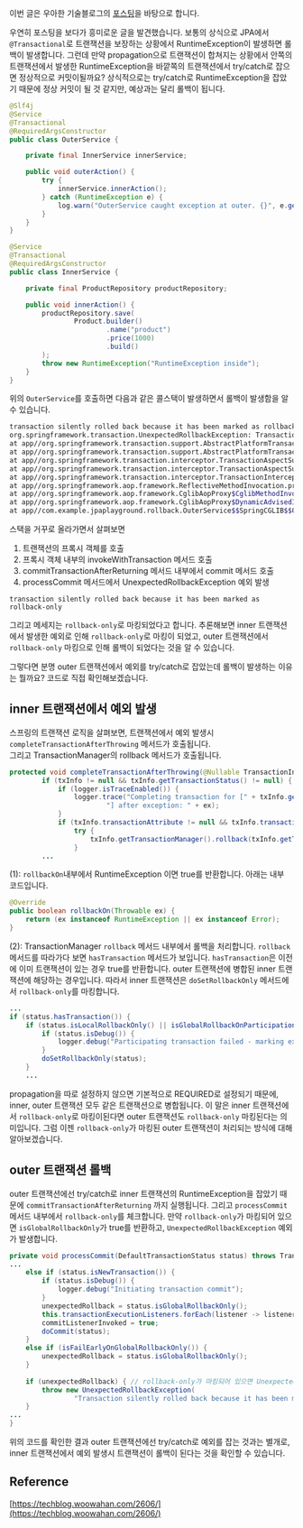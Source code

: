 
이번 글은 우아한 기술블로그의 [포스팅](https://techblog.woowahan.com/2606/)을 바탕으로 합니다.

우연히 포스팅을 보다가 흥미로운 글을 발견했습니다. 보통의 상식으로 JPA에서 ```@Transactional```로 트랜잭션을 보장하는 상황에서 RuntimeException이 발생하면 롤백이 발생합니다.
그런데 만약 propagation으로 트랜잭션이 합쳐지는 상황에서 안쪽의 트랜잭션에서 발생한 RuntimeException을 바깥쪽의 트랜잭션에서 try/catch로 잡으면 정상적으로 커밋이될까요?
상식적으로는 try/catch로 RuntimeException을 잡았기 때문에 정상 커밋이 될 것 같지만, 예상과는 달리 롤백이 됩니다. 

```java
@Slf4j
@Service
@Transactional
@RequiredArgsConstructor
public class OuterService {

	private final InnerService innerService;

	public void outerAction() {
		try {
			innerService.innerAction();
		} catch (RuntimeException e) {
			log.warn("OuterService caught exception at outer. {}", e.getMessage());
		}
	}
}

@Service
@Transactional
@RequiredArgsConstructor
public class InnerService {

	private final ProductRepository productRepository;

	public void innerAction() {
		productRepository.save(
				Product.builder()
						.name("product")
						.price(1000)
						.build()
		);
		throw new RuntimeException("RuntimeException inside");
	}
}
```
위의 ```OuterService```를 호출하면 다음과 같은 콜스택이 발생하면서 롤백이 발생함을 알 수 있습니다. 
```bash
transaction silently rolled back because it has been marked as rollback-only
org.springframework.transaction.UnexpectedRollbackException: Transaction silently rolled back because it has been marked as rollback-only
at app//org.springframework.transaction.support.AbstractPlatformTransactionManager.processCommit(AbstractPlatformTransactionManager.java:803)
at app//org.springframework.transaction.support.AbstractPlatformTransactionManager.commit(AbstractPlatformTransactionManager.java:757)
at app//org.springframework.transaction.interceptor.TransactionAspectSupport.commitTransactionAfterReturning(TransactionAspectSupport.java:669)
at app//org.springframework.transaction.interceptor.TransactionAspectSupport.invokeWithinTransaction(TransactionAspectSupport.java:419)
at app//org.springframework.transaction.interceptor.TransactionInterceptor.invoke(TransactionInterceptor.java:119)
at app//org.springframework.aop.framework.ReflectiveMethodInvocation.proceed(ReflectiveMethodInvocation.java:184)
at app//org.springframework.aop.framework.CglibAopProxy$CglibMethodInvocation.proceed(CglibAopProxy.java:765)
at app//org.springframework.aop.framework.CglibAopProxy$DynamicAdvisedInterceptor.intercept(CglibAopProxy.java:717)
at app//com.example.jpaplayground.rollback.OuterService$$SpringCGLIB$$0.outerAction(<generated>)
```

스택을 거꾸로 올라가면서 살펴보면 
1. 트랜잭션의 프록시 객체를 호출 
2. 프록시 객체 내부의 invokeWithTransaction 메서드 호출
3. commitTransactionAfterReturning 메서드 내부에서 commit 메서드 호출
4. processCommit 메서드에서 UnexpectedRollbackException 예외 발생

```
transaction silently rolled back because it has been marked as rollback-only
```

그리고 메세지는 ```rollback-only```로 마킹되었다고 합니다. 
추론해보면 inner 트랜잭션에서 발생한 예외로 인해 ```rollback-only```로 마킹이 되었고, outer 트랜잭션에서 ```rollback-only``` 마킹으로 인해 롤백이 되었다는 것을 알 수 있습니다.   

그렇다면 분명 outer 트랜잭션에서 예외를 try/catch로 잡았는데 롤백이 발생하는 이유는 뭘까요? 코드로 직접 확인해보겠습니다. 

## inner 트랜잭션에서 예외 발생 

스프링의 트랜잭션 로직을 살펴보면, 트랜잭션에서 예외 발생시 ```completeTransactionAfterThrowing``` 메서드가 호출됩니다.   
그리고 TransactionManager의 rollback 메서드가 호출됩니다. 
```java
protected void completeTransactionAfterThrowing(@Nullable TransactionInfo txInfo, Throwable ex) {
		if (txInfo != null && txInfo.getTransactionStatus() != null) {
			if (logger.isTraceEnabled()) {
				logger.trace("Completing transaction for [" + txInfo.getJoinpointIdentification() +
						"] after exception: " + ex);
			}
			if (txInfo.transactionAttribute != null && txInfo.transactionAttribute.rollbackOn(ex)) { // (1)
				try {
					txInfo.getTransactionManager().rollback(txInfo.getTransactionStatus()); // (2)
				}
        ...
```
(1): ```rollbackOn```내부에서 RuntimeException 이면 true를 반환합니다. 아래는 내부 코드입니다.
```java
@Override
public boolean rollbackOn(Throwable ex) {
    return (ex instanceof RuntimeException || ex instanceof Error);
}
```

(2): TransactionManager ```rollback``` 메서드 내부에서 롤백을 처리합니다. ```rollback``` 메서드를 따라가다 보면 ```hasTransaction``` 메서드가 보입니다. ```hasTransaction```은 이전에 이미 트랜잭션이 있는 경우 true를 반환합니다. 
outer 트랜잭션에 병합된 inner 트랜잭션에 해당하는 경우입니다. 따라서 inner 트랜잭션은 ```doSetRollbackOnly``` 메서드에서 ```rollback-only```를 마킹합니다. 
```java
...
if (status.hasTransaction()) { 
    if (status.isLocalRollbackOnly() || isGlobalRollbackOnParticipationFailure()) {
        if (status.isDebug()) {
            logger.debug("Participating transaction failed - marking existing transaction as rollback-only");
        }
        doSetRollbackOnly(status);
    }
	...
```

propagation을 따로 설정하지 않으면 기본적으로 REQUIRED로 설정되기 때문에, inner, outer 트랜잭션 모두 같은 트랜잭션으로 병합됩니다. 이 말은 inner 트랜잭션에서 ```rollback-only```로 마킹이된다면 outer 트랜잭션도 ```rollback-only``` 마킹된다는 의미입니다. 
그럼 이젠 ```rollback-only```가 마킹된 outer 트랜잭션이 처리되는 방식에 대해 알아보겠습니다.

## outer 트랜잭션 롤백

outer 트랜잭션에선 try/catch로 inner 트랜잭션의 RuntimeException을 잡았기 때문에 ```commitTransactionAfterReturning``` 까지 실행됩니다.
그리고 ```processCommit``` 메서드 내부에서  ```rollback-only```를 체크합니다.
만약 ```rollback-only```가 마킹되어 있으면 ```isGlobalRollbackOnly```가 true를 반환하고, ```UnexpectedRollbackException``` 예외가 발생합니다. 
```java
private void processCommit(DefaultTransactionStatus status) throws TransactionException {
...
    else if (status.isNewTransaction()) { 
        if (status.isDebug()) {
            logger.debug("Initiating transaction commit");
        }
        unexpectedRollback = status.isGlobalRollbackOnly();
        this.transactionExecutionListeners.forEach(listener -> listener.beforeCommit(status));
        commitListenerInvoked = true;
        doCommit(status);
    }
    else if (isFailEarlyOnGlobalRollbackOnly()) {
        unexpectedRollback = status.isGlobalRollbackOnly();
    }
	
    if (unexpectedRollback) { // rollback-only가 마킹되어 있으면 UnexpectedRollbackException 발생
        throw new UnexpectedRollbackException(
                "Transaction silently rolled back because it has been marked as rollback-only");
    }
...
} 
```

위의 코드를 확인한 결과 outer 트랜잭션에선 try/catch로 예외를 잡는 것과는 별개로, inner 트랜잭션에서 예외 발생시 트랜잭션이 롤백이 된다는 것을 확인할 수 있습니다.  

## Reference
[https://techblog.woowahan.com/2606/](https://techblog.woowahan.com/2606/)

